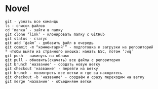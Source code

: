 # Novel
	
	git - узнать все команды
	ls - список файлов
	cd ‘папка’ - зайти в папку
	git clone ‘link’ - клонировать папку с GitHub
	git status - статус
	git add ‘файл’ - добавить файл в очередь
	git commit -m “комментарий’” - подготовка к загрузки на репозиторий
	* чтобы выйти из странного окошка: нажать ESC, потом ‘:wq’
	git push - закинуть на облако
	git pull - обновить(скачать) все файлы с репозитория
	git brunch 'название' - создать новую ветку
	git checkout 'название' - перейти на ветку
	git brunch - посмотреть все ветки и где вы находитесь
	git checkout -b 'название' - создаём и сразу переходим на ветку
	git merge 'название' - объединяем ветки
	
